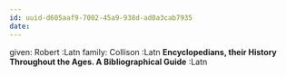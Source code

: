 ```yaml
---
id: uuid-d605aaf9-7002-45a9-938d-ad0a3cab7935
date: 
---
```


given: Robert :Latn
family: Collison :Latn
**Encyclopedians, their History Throughout the Ages. A Bibliographical Guide** :Latn